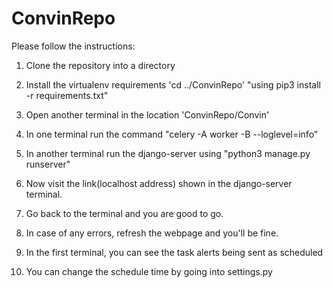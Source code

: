 # ConvinRepo

Please follow the instructions:

1. Clone the repository into a directory

2. Install the virtualenv requirements
        'cd ../ConvinRepo'
        "using pip3 install -r requirements.txt"

3. Open another terminal in the location 'ConvinRepo/Convin'

5. In one terminal run the command "celery -A worker -B --loglevel=info"

4. In another terminal run the django-server using "python3 manage.py runserver"

6. Now visit the link(localhost address) shown in the django-server terminal.

7. Go back to the terminal and you are good to go.

8. In case of any errors, refresh the webpage and you'll be fine.

9. In the first terminal, you can see the task alerts being sent as scheduled

10. You can change the schedule time by going into settings.py
